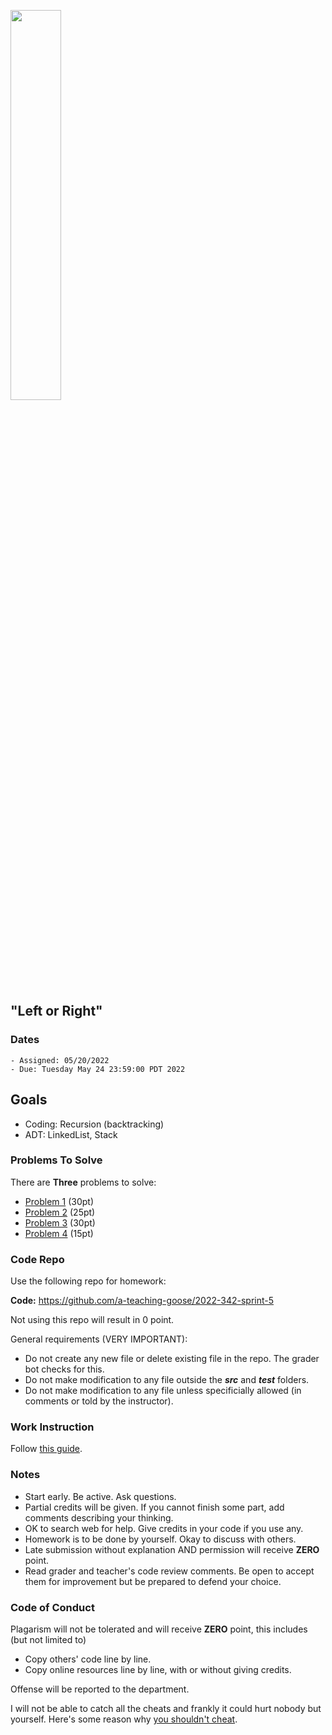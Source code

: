 <img src="https://user-images.githubusercontent.com/252020/169445278-076c57f8-bde5-4a84-8e2f-abb747e8fd42.png"
     width="40%" />

## "Left or Right"

### Dates

    - Assigned: 05/20/2022
    - Due: Tuesday May 24 23:59:00 PDT 2022

## Goals ##

- Coding: Recursion (backtracking)
- ADT: LinkedList, Stack

### Problems To Solve

There are **Three** problems to solve:

- [Problem 1](problem_1.md) (30pt)
- [Problem 2](problem_2.md) (25pt)
- [Problem 3](problem_3.md) (30pt)
- [Problem 4](problem_4.md) (15pt)

### Code Repo ###

Use the following repo for homework:

**Code:** https://github.com/a-teaching-goose/2022-342-sprint-5 

Not using this repo will result in 0 point.

General requirements (VERY IMPORTANT):
- Do not create any new file or delete existing file in the repo. The grader bot checks for this.
- Do not make modification to any file outside the ***src*** and ***test*** folders.
- Do not make modification to any file unless specificially allowed (in comments or told by the instructor).

### Work Instruction
Follow [this guide](https://github.com/a-teaching-goose/CSS342A-2022-Spring/blob/main/homeworks/work_guide.md).

### Notes ###

- Start early. Be active. Ask questions.
- Partial credits will be given. If you cannot finish some part, add comments describing your thinking.
- OK to search web for help. Give credits in your code if you use any.
- Homework is to be done by yourself. Okay to discuss with others. 
- Late submission without explanation AND permission will receive **ZERO** point.  
- Read grader and teacher's code review comments. Be open to accept them for improvement but be prepared to defend your choice. 

### Code of Conduct

Plagarism will not be tolerated and will receive **ZERO** point, this includes (but not limited to)

- Copy others' code line by line.
- Copy online resources line by line, with or without giving credits.

Offense will be reported to the department.

I will not be able to catch all the cheats and frankly it could hurt nobody but yourself. Here's some reason why [you shouldn't cheat](https://www.youtube.com/watch?v=hMloyp6NI4E).

